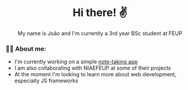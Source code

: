 <div id=header align=center>
  <h1>Hi there! ✌</h1>
  My name is João and I'm currently a 3rd year BSc student at FEUP
  <div id=social>
    
  </div>
</div>

### 🙋‍♂️ About me:
- I'm currently working on a simple [note-taking app](https://github.com/jacribeiro/NotesApp)
- I am also collaborating with NIAEFEUP at some of their projects
- At the moment I'm looking to learn more about web development, especially JS frameworks 

<!--
**jacribeiro/jacribeiro** is a ✨ _special_ ✨ repository because its `README.md` (this file) appears on your GitHub profile.

Here are some ideas to get you started:

- 🔭 I’m currently working on ...
- 🌱 I’m currently learning ...
- 👯 I’m looking to collaborate on ...
- 🤔 I’m looking for help with ...
- 💬 Ask me about ...
- 📫 How to reach me: ...
- 😄 Pronouns: ...
- ⚡ Fun fact: ...
-->

